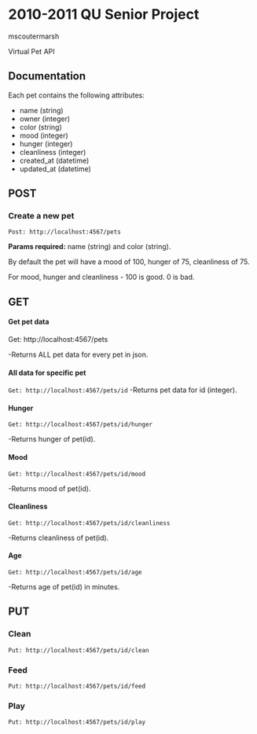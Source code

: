 2010-2011 QU Senior Project
===========================
mscoutermarsh

Virtual Pet API

Documentation
-------------

Each pet contains the following attributes:

+   name (string)
+   owner (integer)
+   color (string)
+   mood (integer)
+   hunger (integer)
+   cleanliness (integer)
+   created_at (datetime)
+   updated_at (datetime)

POST
----

### Create a new pet
`Post: http://localhost:4567/pets`

**Params required:** name (string) and color (string).

By default the pet will have a mood of 100, hunger of 75, cleanliness of 75.

For mood, hunger and cleanliness - 100 is good. 0 is bad.

GET
---

#### Get pet data
Get: http://localhost:4567/pets

-Returns ALL pet data for every pet in json.

#### All data for specific pet
`Get: http://localhost:4567/pets/id`
-Returns pet data for id (integer).

#### Hunger
`Get: http://localhost:4567/pets/id/hunger`

-Returns hunger of pet(id).

#### Mood
`Get: http://localhost:4567/pets/id/mood`

-Returns mood of pet(id).

#### Cleanliness
`Get: http://localhost:4567/pets/id/cleanliness`

-Returns cleanliness of pet(id).

#### Age
`Get: http://localhost:4567/pets/id/age`

-Returns age of pet(id) in minutes.

PUT
---

### Clean
`Put: http://localhost:4567/pets/id/clean`

### Feed
`Put: http://localhost:4567/pets/id/feed`

### Play
`Put: http://localhost:4567/pets/id/play`

